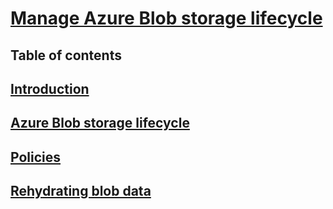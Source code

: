 # [Manage Azure Blob storage lifecycle](https://learn.microsoft.com/en-us/training/modules/manage-azure-blob-storage-lifecycle/) <!-- omit in toc -->

## Table of contents <!-- omit in toc -->

## [Introduction]()

## [Azure Blob storage lifecycle]()

## [Policies]()

## [Rehydrating blob data]()
